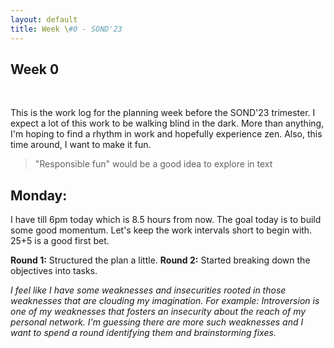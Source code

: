```yaml
---
layout: default
title: Week \#0 - SOND'23
---
```


## Week 0
<br>

This is the work log for the planning week before the SOND'23 trimester. I expect a lot of this work to be walking blind in the dark. More than anything, I'm hoping to find a rhythm in work and hopefully experience zen. Also, this time around, I want to make it fun.

> "Responsible fun" would be a good idea to explore in text

## Monday:

I have till 6pm today which is 8.5 hours from now. The goal today is to build some good momentum. Let's keep the work intervals short to begin with. 25+5 is a good first bet.


__Round 1:__ Structured the plan a little.
__Round 2:__ Started breaking down the objectives into tasks.


_I feel like I have some weaknesses and insecurities rooted in those weaknesses that are clouding my imagination. For example: Introversion is one of my weaknesses that fosters an insecurity about the reach of my personal network. I'm guessing there are more such weaknesses and I want to spend a round identifying them and brainstorming fixes._

